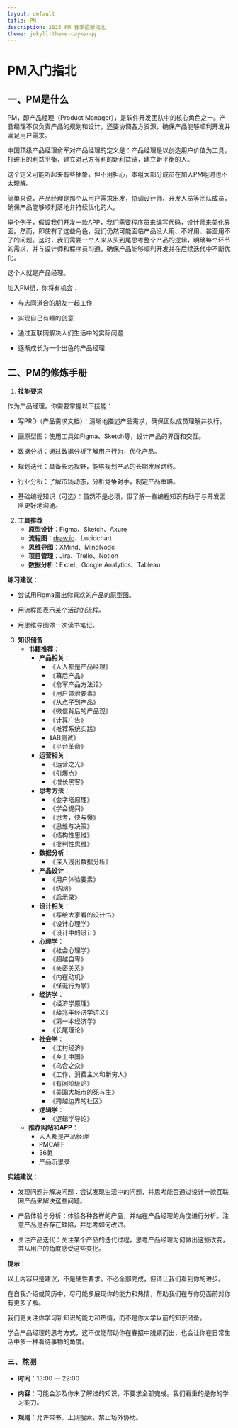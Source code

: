 ```yaml
---
layout: default
title: PM
description: 2025 PM 春季招新指北
theme: jekyll-theme-caymanqq
---
```


# PM入门指北

## 一、PM是什么

PM，即产品经理（Product Manager），是软件开发团队中的核心角色之一。产品经理不仅负责产品的规划和设计，还要协调各方资源，确保产品能够顺利开发并满足用户需求。  

中国顶级产品经理俞军对产品经理的定义是：产品经理是以创造用户价值为工具，打破旧的利益平衡，建立对己方有利的新利益链，建立新平衡的人。  

这个定义可能听起来有些抽象，但不用担心，本组大部分成员在加入PM组时也不太理解。  

简单来说，产品经理是那个从用户需求出发，协调设计师、开发人员等团队成员，确保产品能够顺利落地并持续优化的人。  

举个例子，假设我们开发一款APP，我们需要程序员来编写代码，设计师来美化界面。然而，即使有了这些角色，我们仍然可能面临产品没人用、不好用、甚至用不了的问题。这时，我们需要一个人来从头到尾思考整个产品的逻辑，明确每个环节的需求，并与设计师和程序员沟通，确保产品能够顺利开发并在后续迭代中不断优化。  

这个人就是产品经理。  

加入PM组，你将有机会：  

- 与志同道合的朋友一起工作  

- 实现自己有趣的创意  

- 通过互联网解决人们生活中的实际问题  

- 逐渐成长为一个出色的产品经理  

## 二、PM的修炼手册

1. **技能要求**  

作为产品经理，你需要掌握以下技能：  

  - 写PRD（产品需求文档）：清晰地描述产品需求，确保团队成员理解并执行。  

  - 画原型图：使用工具如Figma、Sketch等，设计产品的界面和交互。  

  - 数据分析：通过数据分析了解用户行为，优化产品。  

  - 规划迭代：具备长远视野，能够规划产品的长期发展路线。  

  - 行业分析：了解市场动态，分析竞争对手，制定产品策略。  

  - 基础编程知识（可选）：虽然不是必须，但了解一些编程知识有助于与开发团队更好地沟通。  

2. **工具推荐**  
	- **原型设计**：Figma、Sketch、Axure  
	- **流程图**：[draw.io](https://www.drawio.com/)、Lucidchart  
	- **思维导图**：XMind、MindNode  
	- **项目管理**：Jira、Trello、Notion  
	- **数据分析**：Excel、Google Analytics、Tableau  

**练习建议**：  

  - 尝试用Figma画出你喜欢的产品的原型图。  

  - 用流程图表示某个活动的流程。  

  - 用思维导图做一次读书笔记。  

3. **知识储备**  
	- **书籍推荐**：  
		- **产品相关**：  
			- 《人人都是产品经理》  
			- 《幕后产品》  
			- 《俞军产品方法论》  
			- 《用户体验要素》  
			- 《从点子到产品》  
			- 《微信背后的产品观》  
			- 《计算广告》  
			- 《推荐系统实践》  
			- 《AB测试》  
			- 《平台革命》  
		- **运营相关**：  
			- 《运营之光》  
			- 《引爆点》  
			- 《增长黑客》  
		- **思考方法**：  
			- 《金字塔原理》  
			- 《学会提问》  
			- 《思考，快与慢》  
			- 《思维与决策》  
			- 《结构性思维》  
			- 《批判性思维》  
		- **数据分析**：  
			- 《深入浅出数据分析》  
		- **产品设计**：  
			- 《用户体验要素》  
			- 《结网》  
			- 《启示录》  
		- **设计相关**：  
			- 《写给大家看的设计书》  
			- 《设计心理学》  
			- 《设计中的设计》  
		- **心理学**：  
			- 《社会心理学》  
			- 《超越自卑》  
			- 《亲密关系》  
			- 《内在动机》  
			- 《怪诞行为学》  
		- **经济学**：  
			- 《经济学原理》  
			- 《薛兆丰经济学讲义》  
			- 《第一本经济学》  
			- 《长尾理论》  
		- **社会学**：  
			- 《江村经济》  
			- 《乡土中国》  
			- 《乌合之众》  
			- 《工作，消费主义和新穷人》  
			- 《有闲阶级论》  
			- 《美国大城市的死与生》  
			- 《跨越边界的社区》  
		- **逻辑学**：  
			- 《逻辑学导论》  
	- **推荐网站和APP**：  
		- 人人都是产品经理  
		- PMCAFF  
		- 36氪  
		- 产品沉思录  

**实践建议**：  

  - 发现问题并解决问题：尝试发现生活中的问题，并思考能否通过设计一款互联网产品来解决这些问题。  

  - 产品体验与分析：体验各种各样的产品，并站在产品经理的角度进行分析。注意产品是否存在缺陷，并思考如何改进。  

  - 关注产品迭代：关注某个产品的迭代过程，思考产品经理为何做出这些改变，并从用户的角度感受这些变化。  

**提示**：  

以上内容只是建议，不是硬性要求。不必全部完成，但请让我们看到你的进步。  

在自我介绍或简历中，尽可能多展现你的能力和热情，帮助我们在与你见面前对你有更多了解。  

我们更关注你学习新知识的能力和热情，而不是你大学以前的知识储备。  

学会产品经理的思考方式，这不仅能帮助你在春招中脱颖而出，也会让你在日常生活中多一种看待事物的角度。  

### 三、熬测

- **时间**：13:00 — 22:00  

- **内容**：可能会涉及你未了解过的知识，不要求全部完成。我们看重的是你的学习能力。  

- **规则**：允许带书、上网搜索，禁止场外协助。  

